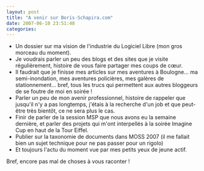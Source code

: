 ```yaml
---
layout: post
title: "A venir sur Boris-Schapira.com"
date: 2007-06-10 23:51:48
categories:
---
```


*   Un dossier sur ma vision de l'industrie du Logiciel Libre (mon gros morceau du moment).
*   Je voudrais parler un peu des blogs et des sites que je visite régulièrement, histoire de vous faire partager mes coups de cœur.
*   Il faudrait que je finisse mes articles sur mes aventures à Boulogne… ma semi-inondation, mes aventures policières, mes galères de stationnement… bref, tous les trucs qui permettent aux autres bloggeurs de se foutre de moi en soirée&nbsp;!
*   Parler un peu de mon avenir professionnel, histoire de rappeler que jusqu'il n'y a pas longtemps, j'étais à la recherche d'un job et que peut-être très bientôt, ce ne sera plus le cas.
*   Finir de parler de la session MSP que nous avons eu la semaine dernière, et parler des projets qui m'ont interpellés à la soirée Imagine Cup en haut de la Tour Eiffel.
*   Publier sur la taxonomie de documents dans MOSS 2007 (il me fallait bien un sujet technique pour ne pas passer pour un rigolo)
*   Et toujours l'actu du moment vue par mes petits yeux de jeune actif.

Bref, encore pas mal de choses à vous raconter&nbsp;!